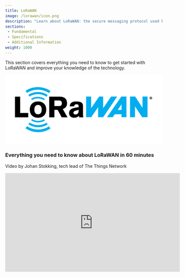 ```yaml
---
title: LoRaWAN 
image: /lorawan/icon.png
description: "Learn about LoRaWAN: the secure messaging protocol used by The Things Network"
sections:
 - Fundamental
 - Specifications
 - Additional Information
weight: 1000
---
```


This section covers everything you need to know to get started with LoRaWAN and improve your knowledge of the technology.

  ![LoRaWAN icon](icon.png)

### Everything you need to know about LoRaWAN in 60 minutes

Video by Johan Stokking, tech lead of The Things Network
<iframe width="560" height="315" src="https://www.youtube.com/embed/ZsVhYiX4_6o" frameborder="0" allow="accelerometer; autoplay; clipboard-write; encrypted-media; gyroscope; picture-in-picture" allowfullscreen></iframe>
